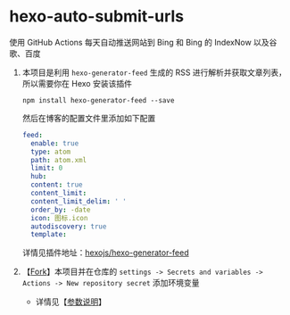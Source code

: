 # hexo-auto-submit-urls
使用 GitHub Actions 每天自动推送网站到 Bing 和 Bing 的 IndexNow 以及谷歌、百度

1. 本项目是利用 `hexo-generator-feed` 生成的 RSS 进行解析并获取文章列表，所以需要你在 Hexo 安装该插件

   ```shell
   npm install hexo-generator-feed --save
   ```

   然后在博客的配置文件里添加如下配置

   ```yaml
   feed:
     enable: true
     type: atom
     path: atom.xml
     limit: 0
     hub:
     content: true
     content_limit:
     content_limit_delim: ' '
     order_by: -date
     icon: 图标.icon
     autodiscovery: true
     template:
   ```

   详情见插件地址：[hexojs/hexo-generator-feed](https://github.com/hexojs/hexo-generator-feed)

2. 【[Fork](https://github.com/sudojia/hexo-auto-submit-urls/fork)】本项目并在仓库的 `settings -> Secrets and variables -> Actions -> New repository secret` 添加环境变量

   - 详情见【[参数说明](https://blog.imzjw.cn/posts/3ed40d11/#%E5%8F%82%E6%95%B0%E8%AF%B4%E6%98%8E)】
